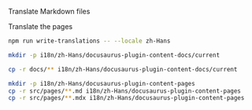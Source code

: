 Translate Markdown files

Translate the pages

```bash
npm run write-translations -- --locale zh-Hans
```

```bash
mkdir -p i18n/zh-Hans/docusaurus-plugin-content-docs/current

cp -r docs/** i18n/zh-Hans/docusaurus-plugin-content-docs/current
```

```bash
mkdir -p i18n/zh-Hans/docusaurus-plugin-content-pages
cp -r src/pages/**.md i18n/zh-Hans/docusaurus-plugin-content-pages
cp -r src/pages/**.mdx i18n/zh-Hans/docusaurus-plugin-content-pages
```
